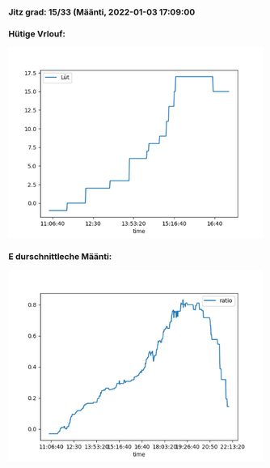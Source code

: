 ### Jitz grad: 15/33 (Määnti, 2022-01-03 17:09:00

### Hütige Vrlouf:
![Graph](Today.png)

### E durschnittleche Määnti:
![Graph](Määnti.png)